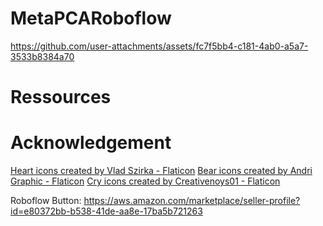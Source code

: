 ﻿# MetaPCARoboflow
 

https://github.com/user-attachments/assets/fc7f5bb4-c181-4ab0-a5a7-3533b8384a70

# Ressources

# Acknowledgement
<a href="https://www.flaticon.com/free-icons/heart" title="heart icons">Heart icons created by Vlad Szirka - Flaticon</a>
<a href="https://www.flaticon.com/free-icons/bear" title="bear icons">Bear icons created by Andri Graphic - Flaticon</a>
<a href="https://www.flaticon.com/free-icons/cry" title="cry icons">Cry icons created by Creativenoys01 - Flaticon</a>

Roboflow Button:
https://aws.amazon.com/marketplace/seller-profile?id=e80372bb-b538-41de-aa8e-17ba5b721263